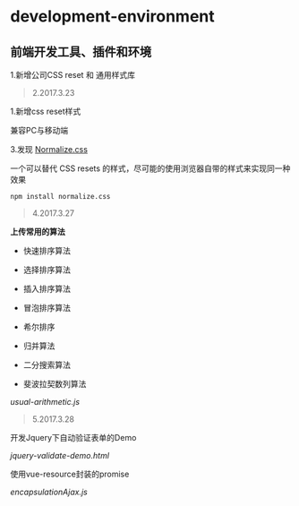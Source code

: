# development-environment
前端开发工具、插件和环境
--

1.新增公司CSS reset 和 通用样式库

> 2.2017.3.23

1.新增css reset样式

兼容PC与移动端

3.发现 [Normalize.css](https://github.com/linxiangjun/normalize.css/ "Normalize.css ")

一个可以替代 CSS resets 的样式，尽可能的使用浏览器自带的样式来实现同一种效果

`npm install normalize.css`

> 4.2017.3.27

**上传常用的算法**

* 快速排序算法

* 选择排序算法

* 插入排序算法

* 冒泡排序算法

* 希尔排序

* 归并算法

* 二分搜索算法

* 斐波拉契数列算法

*usual-arithmetic.js*

> 5.2017.3.28

开发Jquery下自动验证表单的Demo

*jquery-validate-demo.html*

使用vue-resource封装的promise

*encapsulationAjax.js*
